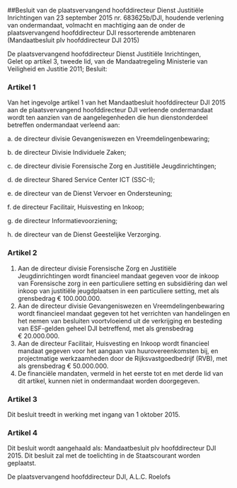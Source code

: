 <meta http-equiv='Content-Type' content='text/html; charset=utf-8' />

##Besluit van de plaatsvervangend hoofddirecteur Dienst Justitiële Inrichtingen van 23 september 2015 nr. 683625b/DJI, houdende verlening van ondermandaat, volmacht en machtiging aan de onder de plaatsvervangend hoofddirecteur DJI ressorterende ambtenaren (Mandaatbesluit plv hoofddirecteur DJI 2015)

De plaatsvervangend hoofddirecteur Dienst Justitiële Inrichtingen,  
Gelet op artikel 3, tweede lid, van de Mandaatregeling Ministerie van Veiligheid en Justitie 2011;
Besluit:    

### Artikel  1  

Van het ingevolge artikel 1 van het Mandaatbesluit hoofddirecteur DJI 2015 aan de plaatsvervangend hoofddirecteur DJI verleende ondermandaat wordt ten aanzien van de aangelegenheden die hun dienstonderdeel betreffen ondermandaat verleend aan: 

a. de directeur divisie Gevangeniswezen en Vreemdelingenbewaring;  

b. de directeur Divisie Individuele Zaken;  

c. de directeur divisie Forensische Zorg en Justitiële Jeugdinrichtingen;  

d. de directeur Shared Service Center ICT (SSC-I);  

e. de directeur van de Dienst Vervoer en Ondersteuning;  

f. de directeur Facilitair, Huisvesting en Inkoop;  

g. de directeur Informatievoorziening;  

h. de directeur van de Dienst Geestelijke Verzorging.   

### Artikel  2  

1.  Aan de directeur divisie Forensische Zorg en Justitiële Jeugdinrichtingen wordt financieel mandaat gegeven voor de inkoop van Forensische zorg in een particuliere setting en subsidiëring dan wel inkoop van justitiële jeugdplaatsen in een particuliere setting, met als grensbedrag € 100.000.000.   
2.  Aan de directeur divisie Gevangeniswezen en Vreemdelingenbewaring wordt financieel mandaat gegeven tot het verrichten van handelingen en het nemen van besluiten voortvloeiend uit de verkrijging en besteding van ESF-gelden geheel DJI betreffend, met als grensbedrag € 20.000.000.   
3.  Aan de directeur Facilitair, Huisvesting en Inkoop wordt financieel mandaat gegeven voor het aangaan van huurovereenkomsten bij, en projectmatige werkzaamheden door de Rijksvastgoedbedrijf (RVB), met als grensbedrag € 50.000.000.   
4.  De financiële mandaten, vermeld in het eerste tot en met derde lid van dit artikel, kunnen niet in ondermandaat worden doorgegeven.  

### Artikel  3  

Dit besluit treedt in werking met ingang van 1 oktober 2015. 

### Artikel  4  

Dit besluit wordt aangehaald als: Mandaatbesluit plv hoofddirecteur DJI 2015. 
Dit besluit zal met de toelichting in de Staatscourant worden geplaatst.  

De 
plaatsvervangend hoofddirecteur DJI, 
A.L.C. Roelofs     
